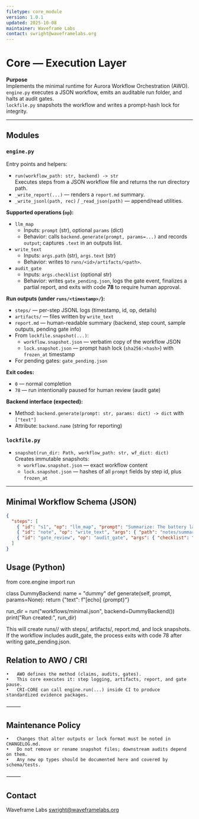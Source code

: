 ```yaml
---
filetype: core_module
version: 1.0.1
updated: 2025-10-08
maintainer: Waveframe Labs
contact: swright@waveframelabs.org
---
```


# Core — Execution Layer

**Purpose**  
Implements the minimal runtime for Aurora Workflow Orchestration (AWO).  
`engine.py` executes a JSON workflow, emits an auditable run folder, and halts at audit gates.  
`lockfile.py` snapshots the workflow and writes a prompt-hash lock for integrity.

---

## Modules

### `engine.py`
Entry points and helpers:
- `run(workflow_path: str, backend) -> str`  
  Executes steps from a JSON workflow file and returns the run directory path.
- `_write_report(...)` — renders a `report.md` summary.
- `_write_jsonl(path, rec)` / `_read_json(path)` — append/read utilities.

**Supported operations (`op`):**
- `llm_map`  
  - Inputs: `prompt` (str), optional `params` (dict)  
  - Behavior: calls `backend.generate(prompt, params=...)` and records `output`; captures `.text` in an outputs list.
- `write_text`  
  - Inputs: `args.path` (str), `args.text` (str)  
  - Behavior: writes to `runs/<id>/artifacts/<path>`.
- `audit_gate`  
  - Inputs: `args.checklist` (optional str)  
  - Behavior: writes `gate_pending.json`, logs the gate event, finalizes a partial report, and exits with code **78** to require human approval.

**Run outputs (under `runs/<timestamp>/`):**
- `steps/` — per-step JSONL logs (timestamp, id, op, details)
- `artifacts/` — files written by `write_text`
- `report.md` — human-readable summary (backend, step count, sample outputs, pending gate info)
- From `lockfile.snapshot(...)`:
  - `workflow.snapshot.json` — verbatim copy of the workflow JSON
  - `lock.snapshot.json` — prompt hash lock (`sha256:<hash>`) with `frozen_at` timestamp
- For pending gates: `gate_pending.json`

**Exit codes:**
- `0` — normal completion
- `78` — run intentionally paused for human review (audit gate)

**Backend interface (expected):**
- Method: `backend.generate(prompt: str, params: dict) -> dict` with `["text"]`
- Attribute: `backend.name` (string for reporting)

### `lockfile.py`
- `snapshot(run_dir: Path, workflow_path: str, wf_dict: dict)`  
  Creates immutable snapshots:
  - `workflow.snapshot.json` — exact workflow content
  - `lock.snapshot.json` — hashes of all `prompt` fields by step id, plus `frozen_at`

---

## Minimal Workflow Schema (JSON)

```json
{
  "steps": [
    { "id": "s1", "op": "llm_map", "prompt": "Summarize: The battery lasts all day", "params": {"temperature": 0.3} },
    { "id": "note", "op": "write_text", "args": { "path": "notes/summary.txt", "text": "Draft note" } },
    { "id": "gate_review", "op": "audit_gate", "args": { "checklist": "templates/audit-checklist.md" } }
  ]
}
```

## Usage (Python)

from core.engine import run

class DummyBackend:
    name = "dummy"
    def generate(self, prompt, params=None):
        return {"text": f"[echo] {prompt}"}

run_dir = run("workflows/minimal.json", backend=DummyBackend())
print("Run created:", run_dir)

This will create runs/<timestamp>/ with steps/, artifacts/, report.md, and lock snapshots.
If the workflow includes audit_gate, the process exits with code 78 after writing gate_pending.json.

## Relation to AWO / CRI  
	•	AWO defines the method (claims, audits, gates).  
	•	This core executes it: step logging, artifacts, report, and gate pause.  
	•	CRI-CORE can call engine.run(...) inside CI to produce standardized evidence packages.  

⸻

## Maintenance Policy  
	•	Changes that alter outputs or lock format must be noted in CHANGELOG.md.  
	•	Do not remove or rename snapshot files; downstream audits depend on them.  
	•	Any new op types should be documented here and covered by schema/tests.  

⸻

## Contact

Waveframe Labs
swright@waveframelabs.org
